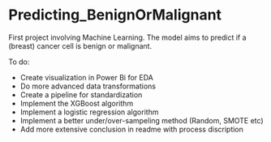 # Predicting_BenignOrMalignant
First project involving Machine Learning. The model aims to predict if a (breast) cancer cell is benign or malignant.

To do:
* Create visualization in Power Bi for EDA
* Do more advanced data transformations
* Create a pipeline for standardization
* Implement the XGBoost algorithm
* Implement a logistic regression algorithm
* Implement a better under/over-sampeling method (Random, SMOTE etc)
* Add more extensive conclusion in readme with process discription
